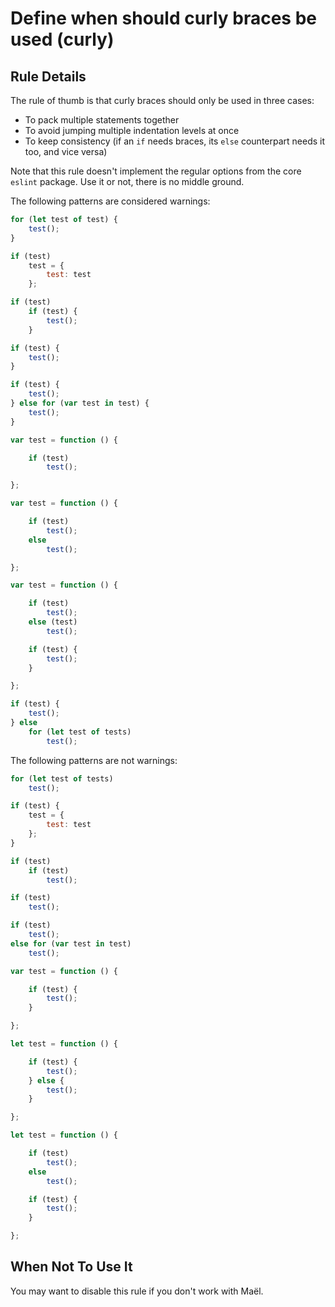 # Define when should curly braces be used (curly)

## Rule Details

The rule of thumb is that curly braces should only be used in three cases:

  - To pack multiple statements together
  - To avoid jumping multiple indentation levels at once
  - To keep consistency (if an `if` needs braces, its `else` counterpart needs it too, and vice versa)

Note that this rule doesn't implement the regular options from the core `eslint` package. Use it or not, there is no middle ground.

The following patterns are considered warnings:

```js
for (let test of test) {
    test();
}

if (test)
    test = {
        test: test
    };

if (test)
    if (test) {
        test();
    }

if (test) {
    test();
}

if (test) {
    test();
} else for (var test in test) {
    test();
}

var test = function () {

    if (test)
        test();

};

var test = function () {

    if (test)
        test();
    else
        test();

};

var test = function () {

    if (test)
        test();
    else (test)
        test();

    if (test) {
        test();
    }

};

if (test) {
    test();
} else
    for (let test of tests)
        test();
```

The following patterns are not warnings:

```js
for (let test of tests)
    test();

if (test) {
    test = {
        test: test
    };
}

if (test)
    if (test)
        test();

if (test)
    test();

if (test)
    test();
else for (var test in test)
    test();

var test = function () {

    if (test) {
        test();
    }

};

let test = function () {

    if (test) {
        test();
    } else {
        test();
    }

};

let test = function () {

    if (test)
        test();
    else
        test();

    if (test) {
        test();
    }

};
```

## When Not To Use It

You may want to disable this rule if you don't work with Maël.
